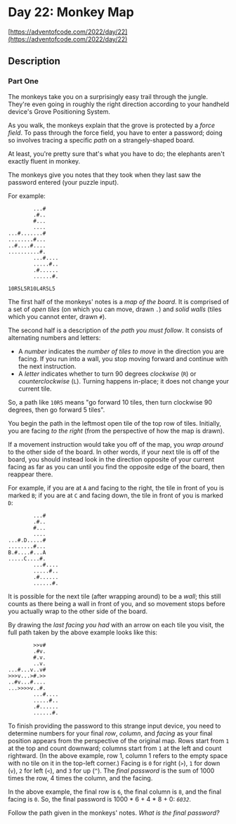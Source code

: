 # Day 22: Monkey Map

[https://adventofcode.com/2022/day/22](https://adventofcode.com/2022/day/22)

## Description

### Part One

The monkeys take you on a surprisingly easy trail through the jungle. They're even going in roughly the right direction
according to your handheld device's Grove Positioning System.

As you walk, the monkeys explain that the grove is protected by a _force field_. To pass through the force field, you
have to enter a password; doing so involves tracing a specific _path_ on a strangely-shaped board.

At least, you're pretty sure that's what you have to do; the elephants aren't exactly fluent in monkey.

The monkeys give you notes that they took when they last saw the password entered (your puzzle input).

For example:

            ...#
            .#..
            #...
            ....
    ...#.......#
    ........#...
    ..#....#....
    ..........#.
            ...#....
            .....#..
            .#......
            ......#.

    10R5L5R10L4R5L5

The first half of the monkeys' notes is a _map of the board_. It is comprised of a set of _open tiles_ (on which you can
move, drawn `.`) and _solid walls_ (tiles which you cannot enter, drawn `#`).

The second half is a description of _the path you must follow_. It consists of alternating numbers and letters:

- A _number_ indicates the _number of tiles to move_ in the direction you are facing. If you run into a wall, you stop
  moving forward and continue with the next instruction.
- A _letter_ indicates whether to turn 90 degrees _clockwise_ (`R`) or
  _<span title="Or &quot;anticlockwise&quot;, if you're anti-counterclockwise.">counterclockwise</span>_ (`L`). Turning
  happens in-place; it does not change your current tile.

So, a path like `10R5` means "go forward 10 tiles, then turn clockwise 90 degrees, then go forward 5 tiles".

You begin the path in the leftmost open tile of the top row of tiles. Initially, you are facing _to the right_ (from the
perspective of how the map is drawn).

If a movement instruction would take you off of the map, you _wrap around_ to the other side of the board. In other
words, if your next tile is off of the board, you should instead look in the direction opposite of your current facing
as far as you can until you find the opposite edge of the board, then reappear there.

For example, if you are at `A` and facing to the right, the tile in front of you is marked `B`; if you are at `C` and
facing down, the tile in front of you is marked `D`:

            ...#
            .#..
            #...
            ....
    ...#.D.....#
    ........#...
    B.#....#...A
    .....C....#.
            ...#....
            .....#..
            .#......
            ......#.

It is possible for the next tile (after wrapping around) to be a _wall_; this still counts as there being a wall in
front of you, and so movement stops before you actually wrap to the other side of the board.

By drawing the _last facing you had_ with an arrow on each tile you visit, the full path taken by the above example
looks like this:

            >>v#
            .#v.
            #.v.
            ..v.
    ...#...v..v#
    >>>v...>#.>>
    ..#v...#....
    ...>>>>v..#.
            ...#....
            .....#..
            .#......
            ......#.

To finish providing the password to this strange input device, you need to determine numbers for your final _row_,
_column_, and _facing_ as your final position appears from the perspective of the original map. Rows start from `1` at
the top and count downward; columns start from `1` at the left and count rightward. (In the above example, row 1, column
1 refers to the empty space with no tile on it in the top-left corner.) Facing is `0` for right (`>`), `1` for down
(`v`), `2` for left (`<`), and `3` for up (`^`). The _final password_ is the sum of 1000 times the row, 4 times the
column, and the facing.

In the above example, the final row is `6`, the final column is `8`, and the final facing is `0`. So, the final password
is 1000 \* 6 + 4 \* 8 + 0: _`6032`_.

Follow the path given in the monkeys' notes. _What is the final password?_

